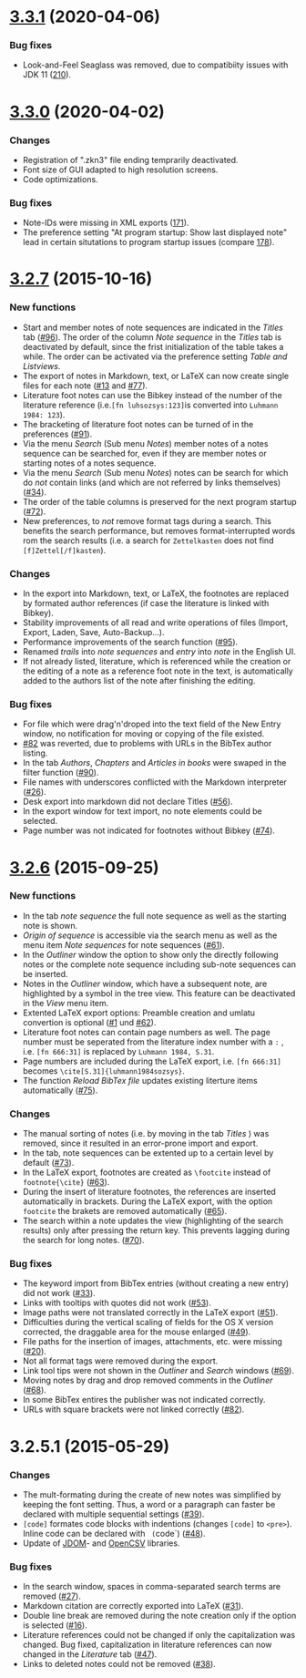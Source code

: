 <a name="v3.3.1"></a>
# [3.3.1](https://github.com/Zettelkasten-Team/Zettelkasten/compare/3.3.0...v3.3.1) (2020-04-06)
### Bug fixes
- Look-and-Feel Seaglass was removed, due to compatibiity issues with JDK 11 ([210](https://github.com/Zettelkasten-Team/Zettelkasten/issues/210)).

<a name="v3.3.0"></a>
# [3.3.0](https://github.com/Zettelkasten-Team/Zettelkasten/compare/3.2.7...v3.3.0) (2020-04-02)
### Changes
- Registration of ".zkn3" file ending temprarily deactivated.
- Font size of GUI adapted to high resolution screens.
- Code optimizations.
### Bug fixes 
- Note-IDs were missing in XML exports ([171](https://github.com/Zettelkasten-Team/Zettelkasten/issues/171)).
- The preference setting "At program startup: Show last displayed note" lead in certain situtations to program startup issues (compare [178](https://github.com/Zettelkasten-Team/Zettelkasten/issues/178)). 
<a name="3.2.7"></a>
# [3.2.7](https://github.com/Zettelkasten-Team/Zettelkasten/compare/3.2.6...3.2.7) (2015-10-16)

### New functions
- Start and member notes of note sequences are indicated in the _Titles_ tab ([#96](https://github.com/Zettelkasten-Team/Zettelkasten/issues/96)). The order of the column _Note sequence_ in the _Titles_ tab is deactivated by default, since the frist initialization of the table takes a while. The order can be activated via the preference setting _Table and Listviews_.
- The export of notes in Markdown, text, or LaTeX can now create single files for each note ([#13](https://github.com/Zettelkasten-Team/Zettelkasten/issues/13) and [#77](https://github.com/Zettelkasten-Team/Zettelkasten/issues/77)).
- Literature foot notes can use the Bibkey instead of the number of the literature reference (i.e.`[fn luhsozsys:123]`is converted into `Luhmann 1984: 123`).
- The bracketing of literature foot notes can be turned of in the preferences ([#91](https://github.com/Zettelkasten-Team/Zettelkasten/issues/91)).
- Via the menu _Search_ (Sub menu _Notes_) member notes of a notes sequence can be searched for, even if they are member notes or starting notes of a notes sequence.
- Via the menu _Search_ (Sub menu _Notes_) notes can be search for which do _not_ contain links (and which are not referred by links themselves) ([#34](https://github.com/Zettelkasten-Team/Zettelkasten/issues/34)).
- The order of the table columns is preserved for the next program startup ([#72](https://github.com/Zettelkasten-Team/Zettelkasten/issues/72)).
- New preferences, to _not_ remove format tags during a search. This benefits the search performance, but removes format-interrupted words rom the search results (i.e. a search for `Zettelkasten` does not find `[f]Zettel[/f]kasten`).
### Changes
- In the export into Markdown, text, or LaTeX, the footnotes are replaced by formated author references (if case the literature is linked with Bibkey).
- Stability improvements of all read and write operations of files (Import, Export, Laden, Save, Auto-Backup...).
- Performance improvements of the search function ([#95](https://github.com/Zettelkasten-Team/Zettelkasten/issues/95)).
- Renamed _trails_ into _note sequences_ and _entry_ into _note_ in the English UI.
- If not already listed, literature, which is referenced while the creation or the editing of a note as a reference foot note in the text, is automatically added to the authors list of the note after finishing the editing.
### Bug fixes
- For file which were drag'n'droped into the text field of the New Entry window, no notification for moving or copying of the file existed.
- [#82](https://github.com/Zettelkasten-Team/Zettelkasten/issues/82) was reverted, due to problems with URLs in the BibTex author listing.
- In the tab _Authors_,  _Chapters_ and _Articles in books_ were swaped in the filter function ([#90](https://github.com/Zettelkasten-Team/Zettelkasten/issues/90)).
- File names with underscores conflicted with the Markdown interpreter ([#26](https://github.com/Zettelkasten-Team/Zettelkasten/issues/26)).
- Desk export into markdown did not declare Titles ([#56](https://github.com/Zettelkasten-Team/Zettelkasten/issues/56)).
- In the export window for text import, no note elements could be selected.
- Page number was not indicated for footnotes without Bibkey ([#74](https://github.com/Zettelkasten-Team/Zettelkasten/issues/74)).

<a name="3.2.6"></a>
# [3.2.6](https://github.com/Zettelkasten-Team/Zettelkasten/compare/3.2.5...3.2.6) (2015-09-25)

### New functions
- In the tab _note sequence_ the full note sequence as well as the starting note is shown.
- _Origin of sequence_ is accessible via the  search menu as well as the menu item _Note sequences_  for note sequences ([#61](https://github.com/Zettelkasten-Team/Zettelkasten/issues/61)).
- In the _Outliner_ window the option to show only the directly following notes or the complete note sequence including sub-note sequences can be inserted.
- Notes in the _Outliner_ window, which have a subsequent note, are highlighted by a symbol in the tree view. This feature can be deactivated in the _View_ menu item.
- Extented LaTeX export options: Preamble creation and umlatu convertion is optional ([#1](https://github.com/Zettelkasten-Team/Zettelkasten/issues/1) und [#62](https://github.com/Zettelkasten-Team/Zettelkasten/issues/62)).
- Literature foot notes can contain page numbers as well. The page number must be seperated from the literature index number with a `:` , i.e. `[fn 666:31]` is replaced by `Luhmann 1984, S.31`.
- Page numbers are included during the LaTeX export, i.e. `[fn 666:31]` becomes `\cite[S.31]{luhmann1984sozsys}`.
- The function _Reload BibTex file_ updates existing literture items automatically ([#75](https://github.com/Zettelkasten-Team/Zettelkasten/issues/75)).

### Changes
- The manual sorting of notes (i.e. by moving in the tab _Titles_ ) was removed, since it resulted in an error-prone import and export.
- In the tab, note sequences can be extented up to a certain level by default ([#73](https://github.com/Zettelkasten-Team/Zettelkasten/issues/73)).
- In the LaTeX export, footnotes are created as `\footcite` instead of `footnote{\cite}` ([#63](https://github.com/Zettelkasten-Team/Zettelkasten/issues/63)).
- During the insert of literature footnotes, the references are inserted automatically in brackets. During the LaTeX export, with the option `footcite` the brakets are removed automatically ([#65](https://github.com/Zettelkasten-Team/Zettelkasten/issues/65)).
- The search within a note updates the view (highlighting of the search results) only after pressing the return key. This prevents lagging during the search for long notes. ([#70](https://github.com/Zettelkasten-Team/Zettelkasten/issues/70)).

### Bug fixes
- The keyword import from BibTex entries (without creating a new entry) did not work ([#33](https://github.com/Zettelkasten-Team/Zettelkasten/issues/33)).
- Links with tooltips with quotes did not work ([#53](https://github.com/Zettelkasten-Team/Zettelkasten/issues/53)).
- Image paths were not translated correctly in the LaTeX export ([#51](https://github.com/Zettelkasten-Team/Zettelkasten/issues/51)).
- Difficulties during the vertical scaling of fields for the OS X version corrected, the draggable area for the mouse enlarged ([#49](https://github.com/Zettelkasten-Team/Zettelkasten/issues/49)).
- File paths for the insertion of images, attachments, etc. were missing ([#20](https://github.com/Zettelkasten-Team/Zettelkasten/issues/20)).
- Not all format tags were removed during the export.
- Link tool tips were not shown in the _Outliner_ and _Search_ windows ([#69](https://github.com/Zettelkasten-Team/Zettelkasten/issues/69)).
- Moving notes by drag and drop removed comments in the _Outliner_ ([#68](https://github.com/Zettelkasten-Team/Zettelkasten/issues/68)).
- In some BibTex entires the publisher was not indicated correctly.
- URLs with square brackets were not linked correctly ([#82](https://github.com/Zettelkasten-Team/Zettelkasten/issues/82)).

<a name="3.2.5.1"></a>
# 3.2.5.1 (2015-05-29)

### Changes
- The mult-formating during the create of new notes was simplified by keeping the font setting. Thus, a word or a paragraph can faster be declared with multiple sequential settings ([#39](https://github.com/Zettelkasten-Team/Zettelkasten/issues/39)).
- `[code]` formates code blocks with indentions (changes  `[code]` to `<pre>`). Inline code can be declared with ` (`code`) ([#48](https://github.com/Zettelkasten-Team/Zettelkasten/issues/48)).
- Update of [JDOM](http://www.jdom.org)\- and [OpenCSV](http://opencsv.sourceforge.net) libraries.

### Bug fixes
- In the search window, spaces in comma-separated search terms are removed ([#27](https://github.com/Zettelkasten-Team/Zettelkasten/issues/27)).
- Markdown citation are correctly exported into LaTeX ([#31](https://github.com/Zettelkasten-Team/Zettelkasten/issues/31)).
- Double line break are removed during the note creation only if the option is selected ([#16](https://github.com/Zettelkasten-Team/Zettelkasten/issues/16)).
- Literature references could not be changed if only the capitalization was changed. Bug fixed, capitalization in literature references can now changed in the _Literature_ tab ([#47](https://github.com/Zettelkasten-Team/Zettelkasten/issues/47)).
- Links to deleted notes could not be removed ([#38](https://github.com/Zettelkasten-Team/Zettelkasten/issues/38)).
